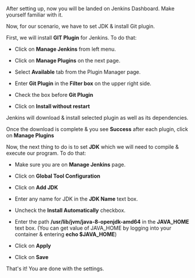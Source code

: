 After setting up, now you will be landed on Jenkins Dashboard.
Make yourself familiar with it.

Now, for our scenario, we have to set JDK & install Git plugin.

First, we will install **GIT Plugin** for Jenkins. To do that:

 + Click on **Manage Jenkins** from left menu.

 + Click on **Manage Plugins** on the next page.

 + Select **Available** tab from the Plugin Manager page.

 + Enter **Git Plugin** in the **Filter box** on the upper right side.

 + Check the box before **Git Plugin** 

 + Click on **Install without restart**

	
Jenkins will download & install selected plugin as well as its dependencies.

Once the download is complete & you see **Success** after each plugin, click on **Manage Plugins**

Now, the next thing to do is to set **JDK** which we will need to compile & execute our program. To do that:

 + Make sure you are on **Manage Jenkins** page.
 
 + Click on **Global Tool Configuration**
 
 + Click on **Add JDK**
 
 + Enter any name for JDK in the **JDK Name** text box.
 
 + Uncheck the **Install Automatically** checkbox.
 
 + Enter the path **/usr/lib/jvm/java-8-openjdk-amd64** in the **JAVA_HOME** text box.
  (You can get value of JAVA_HOME by logging into your container & entering **echo $JAVA_HOME**)
 
 + Click on **Apply**
 
 + Click on **Save**

That's it! You are done with the settings.



